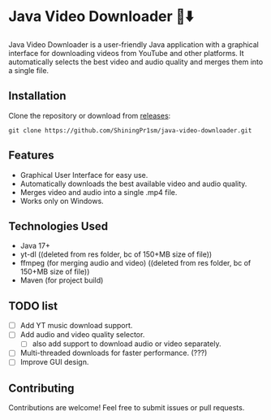 # Java Video Downloader 🎥⬇️

Java Video Downloader is a user-friendly Java application with a graphical interface for downloading videos from YouTube and other platforms. It automatically selects the best video and audio quality and merges them into a single file.

## Installation

Clone the repository or download from [releases](https://github.com/ShiningPr1sm/java-video-downloader/releases/new):

```
git clone https://github.com/ShiningPr1sm/java-video-downloader.git
```

## Features

- Graphical User Interface for easy use.
- Automatically downloads the best available video and audio quality.
- Merges video and audio into a single .mp4 file.
- Works only on Windows.

## Technologies Used

- Java 17+
- yt-dl ((deleted from res folder, bc of 150+MB size of file))
- ffmpeg (for merging audio and video) ((deleted from res folder, bc of 150+MB size of file))
- Maven (for project build)

## TODO list

- [ ] Add YT music download support.
- [ ] Add audio and video quality selector.
  - [ ] also add support to download audio or video separately.
- [ ] Multi-threaded downloads for faster performance. (???)
- [ ] Improve GUI design.

## Contributing
Contributions are welcome! Feel free to submit issues or pull requests.
